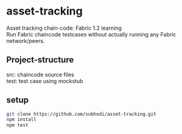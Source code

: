 # asset-tracking
Asset tracking chain-code: Fabric 1.2 learning  
Run Fabric chaincode testcases without actually running any Fabric network/peers.

## Project-structure
src: chaincode source files  
test: test case using mockstub  

## setup
```bash
git clone https://github.com/subhodi/asset-tracking.git
npm install
npm test 
```